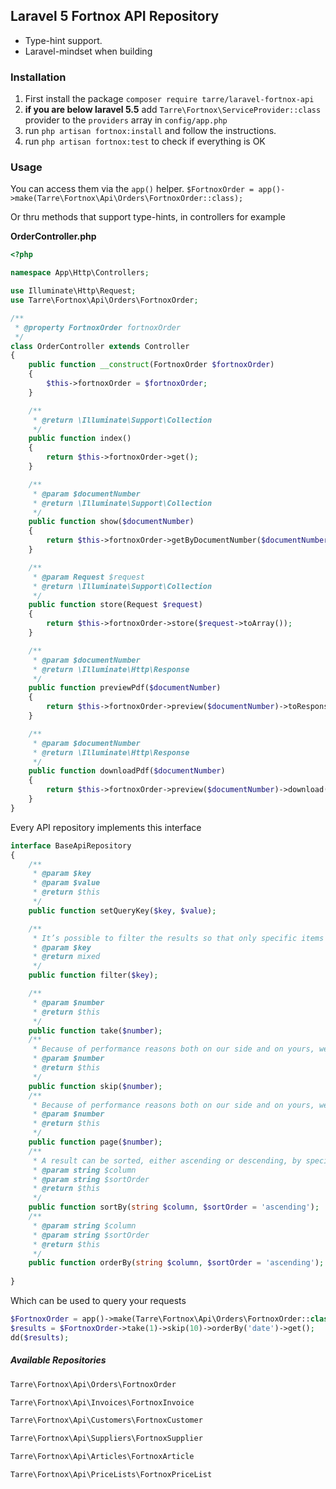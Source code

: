 ## Laravel 5 Fortnox API Repository

* Type-hint support.
* Laravel-mindset when building

### Installation

1. First install the package `composer require tarre/laravel-fortnox-api`
2. **if you are below laravel 5.5** add `Tarre\Fortnox\ServiceProvider::class` provider to the `providers` array in `config/app.php`
3. run `php artisan fortnox:install` and follow the instructions. 
4. run `php artisan fortnox:test` to check if everything is OK



### Usage

You can access them via the `app()` helper. `$FortnoxOrder = app()->make(Tarre\Fortnox\Api\Orders\FortnoxOrder::class);`

Or thru methods that support type-hints, in controllers for example
 
**OrderController.php**
```php
<?php

namespace App\Http\Controllers;

use Illuminate\Http\Request;
use Tarre\Fortnox\Api\Orders\FortnoxOrder;

/**
 * @property FortnoxOrder fortnoxOrder
 */
class OrderController extends Controller
{
    public function __construct(FortnoxOrder $fortnoxOrder)
    {
        $this->fortnoxOrder = $fortnoxOrder;
    }

    /**
     * @return \Illuminate\Support\Collection
     */
    public function index()
    {
        return $this->fortnoxOrder->get();
    }

    /**
     * @param $documentNumber
     * @return \Illuminate\Support\Collection
     */
    public function show($documentNumber)
    {
        return $this->fortnoxOrder->getByDocumentNumber($documentNumber);
    }

    /**
     * @param Request $request
     * @return \Illuminate\Support\Collection
     */
    public function store(Request $request)
    {
        return $this->fortnoxOrder->store($request->toArray());
    }

    /**
     * @param $documentNumber
     * @return \Illuminate\Http\Response
     */
    public function previewPdf($documentNumber)
    {
        return $this->fortnoxOrder->preview($documentNumber)->toResponse();
    }

    /**
     * @param $documentNumber
     * @return \Illuminate\Http\Response
     */
    public function downloadPdf($documentNumber)
    {
        return $this->fortnoxOrder->preview($documentNumber)->download('Order.pdf');
    }
}
```
Every API repository implements this interface
```php
interface BaseApiRepository
{
    /**
     * @param $key
     * @param $value
     * @return $this
     */
    public function setQueryKey($key, $value);

    /**
     * It’s possible to filter the results so that only specific items will be returned. The available filters is listed under the section “Filters” in the documentation for each resource.
     * @param $key
     * @return mixed
     */
    public function filter($key);

    /**
     * @param $number
     * @return $this
     */
    public function take($number);
    /**
     * Because of performance reasons both on our side and on yours, we encourage you to use the parameter limit as much as possible. This method correspond to they key "Limit"
     * @param $number
     * @return $this
     */
    public function skip($number);
    /**
     * Because of performance reasons both on our side and on yours, we encourage you to use the parameter limit as much as possible. This method correspond to they key "Offset"
     * @param $number
     * @return $this
     */
    public function page($number);
    /**
     * A result can be sorted, either ascending or descending, by specific fields. These fields are listed in the table under the section “Fields” in the documentation for each resource.
     * @param string $column
     * @param string $sortOrder
     * @return $this
     */
    public function sortBy(string $column, $sortOrder = 'ascending');
    /**
     * @param string $column
     * @param string $sortOrder
     * @return $this
     */
    public function orderBy(string $column, $sortOrder = 'ascending');
    
}
```
Which can be used to query your requests

```php
$FortnoxOrder = app()->make(Tarre\Fortnox\Api\Orders\FortnoxOrder::class);
$results = $FortnoxOrder->take(1)->skip(10)->orderBy('date')->get();
dd($results);
```

##### Available Repositories

```PHP
Tarre\Fortnox\Api\Orders\FortnoxOrder
```
```PHP
Tarre\Fortnox\Api\Invoices\FortnoxInvoice
```
```PHP
Tarre\Fortnox\Api\Customers\FortnoxCustomer
```
```PHP
Tarre\Fortnox\Api\Suppliers\FortnoxSupplier
```

```PHP
Tarre\Fortnox\Api\Articles\FortnoxArticle
```
```PHP
Tarre\Fortnox\Api\PriceLists\FortnoxPriceList
```








